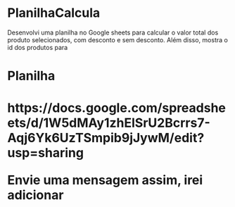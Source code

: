 # PlanilhaCalcula
Desenvolvi uma planilha no Google sheets para calcular o valor total dos produto selecionados, com desconto e sem desconto. Além disso, mostra o id dos produtos para

<H1> Planilha <H1>
https://docs.google.com/spreadsheets/d/1W5dMAy1zhElSrU2Bcrrs7-Aqj6Yk6UzTSmpib9jJywM/edit?usp=sharing
  
  <b> Envie uma mensagem assim, irei adicionar </b>
